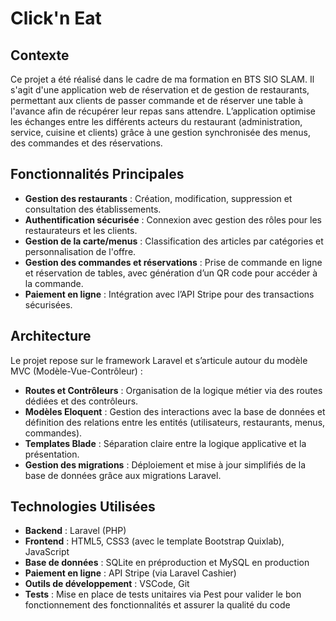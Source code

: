 # Click'n Eat

## Contexte
Ce projet a été réalisé dans le cadre de ma formation en BTS SIO SLAM. Il s'agit d'une application web de réservation et de gestion de restaurants, permettant aux clients de passer commande et de réserver une table à l'avance afin de récupérer leur repas sans attendre. L’application optimise les échanges entre les différents acteurs du restaurant (administration, service, cuisine et clients) grâce à une gestion synchronisée des menus, des commandes et des réservations.

## Fonctionnalités Principales
- **Gestion des restaurants** : Création, modification, suppression et consultation des établissements.
- **Authentification sécurisée** : Connexion avec gestion des rôles pour les restaurateurs et les clients.
- **Gestion de la carte/menus** : Classification des articles par catégories et personnalisation de l'offre.
- **Gestion des commandes et réservations** : Prise de commande en ligne et réservation de tables, avec génération d’un QR code pour accéder à la commande.
- **Paiement en ligne** : Intégration avec l’API Stripe pour des transactions sécurisées.

## Architecture
Le projet repose sur le framework Laravel et s’articule autour du modèle MVC (Modèle-Vue-Contrôleur) :
- **Routes et Contrôleurs** : Organisation de la logique métier via des routes dédiées et des contrôleurs.
- **Modèles Eloquent** : Gestion des interactions avec la base de données et définition des relations entre les entités (utilisateurs, restaurants, menus, commandes).
- **Templates Blade** : Séparation claire entre la logique applicative et la présentation.
- **Gestion des migrations** : Déploiement et mise à jour simplifiés de la base de données grâce aux migrations Laravel.

## Technologies Utilisées
- **Backend** : Laravel (PHP)
- **Frontend** : HTML5, CSS3 (avec le template Bootstrap Quixlab), JavaScript
- **Base de données** : SQLite en préproduction et MySQL en production
- **Paiement en ligne** : API Stripe (via Laravel Cashier)
- **Outils de développement** : VSCode, Git
- **Tests** : Mise en place de tests unitaires via Pest pour valider le bon fonctionnement des fonctionnalités et assurer la qualité du code
